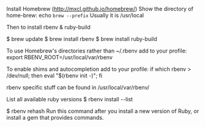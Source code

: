 Install Homebrew (http://mxcl.github.io/homebrew/)
Show the directory of home-brew: echo `brew --prefix`
Usually it is /usr/local

Then to install rbenv & ruby-build

$ brew update
$ brew install rbenv
$ brew install ruby-build

To use Homebrew's directories rather than ~/.rbenv add to your profile:
  export RBENV_ROOT=/usr/local/var/rbenv

To enable shims and autocompletion add to your profile:
  if which rbenv > /dev/null; then eval "$(rbenv init -)"; fi

rbenv specific stuff can be found in /usr/local/var/rbenv/

List all available ruby versions
$ rbenv install --list

$ rbenv rehash
Run this command after you install a new version of Ruby, or install a gem that provides commands.
